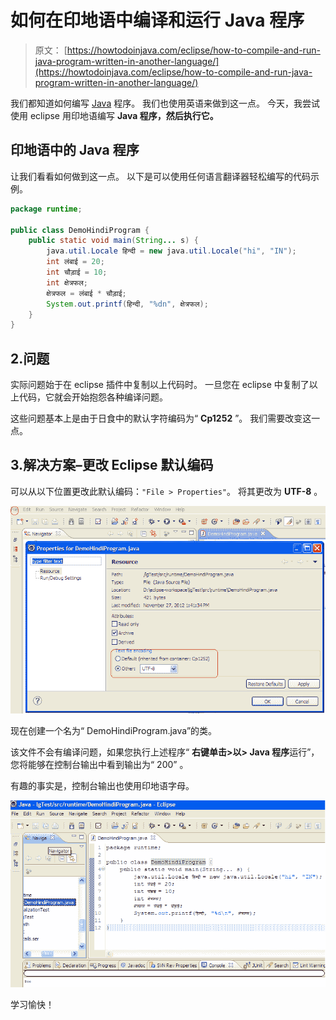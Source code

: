 # 如何在印地语中编译和运行 Java 程序

> 原文： [https://howtodoinjava.com/eclipse/how-to-compile-and-run-java-program-written-in-another-language/](https://howtodoinjava.com/eclipse/how-to-compile-and-run-java-program-written-in-another-language/)

我们都知道如何编写 [Java](https://howtodoinjava.com/java/basics/what-is-java-programming-language/) 程序。 我们也使用英语来做到这一点。 今天，我尝试使用 eclipse 用印地语编写 **Java 程序，然后执行它。**

## 印地语中的 Java 程序

让我们看看如何做到这一点。 以下是可以使用任何语言翻译器轻松编写的代码示例。

```java
package runtime;

public class DemoHindiProgram {
	public static void main(String... s) {
		java.util.Locale हिन्दी = new java.util.Locale("hi", "IN");
		int लंबाई = 20;
		int चौड़ाई = 10;
		int क्षेत्रफल;
		क्षेत्रफल = लंबाई * चौड़ाई;
		System.out.printf(हिन्दी, "%dn", क्षेत्रफल);
	}
}

```

## 2.问题

实际问题始于在 eclipse 插件中复制以上代码时。 一旦您在 eclipse 中复制了以上代码，它就会开始抱怨各种编译问题。

这些问题基本上是由于日食中的默认字符编码为“ **Cp1252** ”。 我们需要改变这一点。

## 3.解决方案–更改 Eclipse 默认编码

可以从以下位置更改此默认编码：`"File > Properties"`。 将其更改为 **UTF-8** 。

![eclipse-default-encoding](img/77cd1caaf5ee085c7540848b9dddd9ae.png "eclipse-default-encoding")

现在创建一个名为“ DemoHindiProgram.java”的类。

该文件不会有编译问题，如果您执行上述程序“ **右键单击>以> Java 程序**运行”，您将能够在控制台输出中看到输出为“ 200” 。

有趣的事实是，控制台输出也使用印地语字母。

![java-hindi-program-output](img/4edea0311e55b4c517177bdb3af77c93.png "java-hindi-program-output")

学习愉快！